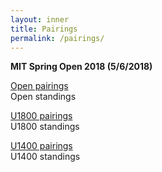 ```yaml
---
layout: inner
title: Pairings
permalink: /pairings/
---
```


**MIT Spring Open 2018 (5/6/2018)**

[Open pairings](https://github.com/Tech-Chess/tech-chess.github.io/blob/master/pdfs/OpenRd1.pdf)    
Open standings

[U1800 pairings](https://github.com/Tech-Chess/tech-chess.github.io/blob/master/pdfs/U1800Rd1.pdf)    
U1800 standings

[U1400 pairings](https://github.com/Tech-Chess/tech-chess.github.io/blob/master/pdfs/U1400Rd1.pdf)    
U1400 standings
